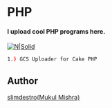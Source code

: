 # PHP
#### I upload cool PHP programs here.

[![N|Solid](https://cdn.iconscout.com/icon/free/png-256/php-3772284-3151410.png)](https://dev.to/slimdestro)
  

```sh
1.) GCS Uploader for Cake PHP
```

## Author

[slimdestro(Mukul Mishra)](https://linktr.ee/slimdestro)
